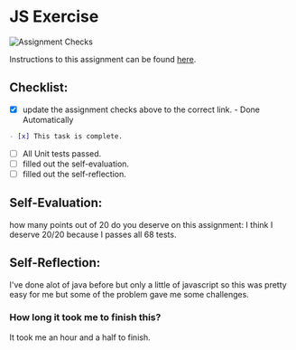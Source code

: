 JS Exercise
===================================
![Assignment Checks](https://s///github.com/IT3049C-Fall20/2-javascript-exercise-jbarr-code/workflows/Assignment%20Checks/badge.svg)

Instructions to this assignment can be found [here](https://it3049c.github.io/Material/Assignments/2.JavaScript_Exercises/).

## Checklist:
- [x] update the assignment checks above to the correct link. - Done Automatically
```md
- [x] This task is complete.
```
- [ ] All Unit tests passed.
- [ ] filled out the self-evaluation.
- [ ] filled out the self-reflection.

## Self-Evaluation: 
how many points out of 20 do you deserve on this assignment: 
I think I deserve 20/20 because I passes all 68 tests.
## Self-Reflection:
I've done alot of java before but only a little of javascript so this was pretty easy for me but some of the problem gave me some challenges.

### How long it took me to finish this?
It took me an hour and a half to finish.
